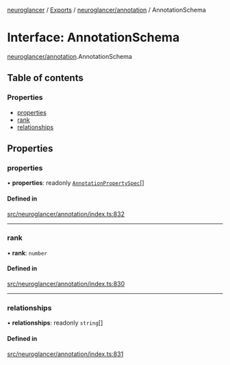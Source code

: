 [neuroglancer](../README.md) / [Exports](../modules.md) / [neuroglancer/annotation](../modules/neuroglancer_annotation.md) / AnnotationSchema

# Interface: AnnotationSchema

[neuroglancer/annotation](../modules/neuroglancer_annotation.md).AnnotationSchema

## Table of contents

### Properties

- [properties](neuroglancer_annotation.AnnotationSchema.md#properties)
- [rank](neuroglancer_annotation.AnnotationSchema.md#rank)
- [relationships](neuroglancer_annotation.AnnotationSchema.md#relationships)

## Properties

### properties

• **properties**: readonly [`AnnotationPropertySpec`](../modules/neuroglancer_annotation.md#annotationpropertyspec)[]

#### Defined in

[src/neuroglancer/annotation/index.ts:832](https://github.com/ActiveBrainAtlas2/neuroglancer/blob/034b457d/src/neuroglancer/annotation/index.ts#L832)

___

### rank

• **rank**: `number`

#### Defined in

[src/neuroglancer/annotation/index.ts:830](https://github.com/ActiveBrainAtlas2/neuroglancer/blob/034b457d/src/neuroglancer/annotation/index.ts#L830)

___

### relationships

• **relationships**: readonly `string`[]

#### Defined in

[src/neuroglancer/annotation/index.ts:831](https://github.com/ActiveBrainAtlas2/neuroglancer/blob/034b457d/src/neuroglancer/annotation/index.ts#L831)
